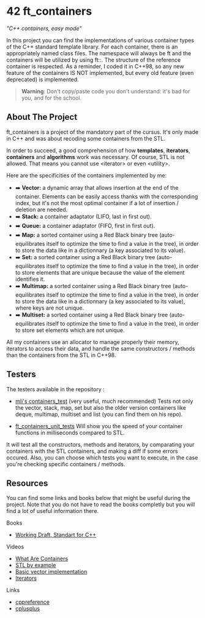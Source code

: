 # 42 ft_containers

*"C++ containers, easy mode"*

In this project you can find the implementations of various container types of the C++ standard 
template library. For each container, there is an appropriately named class files.
The namespace will always be ft and the containers will be utilized by using ft::<container>.
The structure of the reference container is respected.
As a reminder, I coded it in C++98, so any new feature of the containers IS NOT
implemented, but every old feature (even deprecated) is implemented.

>  **Warning**: Don't copy/paste code you don't understand: it's bad for you, and for the school.


## About The Project

ft_containers is a project of the mandatory part of the cursus.
It's only made in C++ and was about recoding some containers from the STL.

In order to succeed, a good comprehension of how **templates**, **iterators**, **containers** and 
**algorithms** work was necessary. Of course, STL is not allowed. That means 
you cannot use \<iterator\> or even \<utility\>. 

Here are the specificities of the containers implemented by me:

- :arrow_right: **Vector:** a dynamic array that allows insertion at the end of the container. Elements can be easily access thanks with the corresponding index, but it's not the most optimal container if a lot of insertion / deletion are needed.
- :arrow_right: **Stack:** a container adaptator (LIFO, last in first out).
- :arrow_right: **Queue:** a container adaptator (FIFO, first in first out).
- :arrow_right: **Map:** a sorted container using a Red Black binary tree (auto-equilibrates itself to optimize the time to find a value in the tree), in order to store the data like in a dictionnary (a key associated to its value).
- :arrow_right: **Set:** a sorted container using a Red Black binary tree (auto-equilibrates itself to optimize the time to find a value in the tree), in order to store elements that are unique because the value of the element identifies it.
- :arrow_right: **Multimap:** a sorted container using a Red Black binary tree (auto-equilibrates itself to optimize the time to find a value in the tree), in order to store the data like in a dictionnary (a key associated to its value), where keys are not unique.
- :arrow_right: **Multiset:** a sorted container using a Red Black binary tree (auto-equilibrates itself to optimize the time to find a value in the tree), in order to store set elements which are not unique.

All my containers use an allocator to manage properly their memory, iterators to access their data, and handle the same constructors / methods than the containers from the STL in C++98.


## Testers

The testers available in the repository :

- [mli's containers_test](https://github.com/mli42/containers_test) (very useful, much recommended) Tests not only the vector, stack, map, set but also the older version containers like deque, multimap, multiset and list (you can find them on his repo).

- [ft_containers_unit_tests](https://github.com/divinepet/ft_containers-unit-test) Will show you the speed of your container functions in milliseconds compared to STL.

It will test all the constructors, methods and iterators, by comparating your containers with the STL containers, and making a diff if some errors occured.
Also, you can choose which tests you want to execute, in the case you're checking specific containers / methods.

## Resources

You can find some links and books below that might be useful during the project. Note that you do not have to read the books completly 
but you will find a lot of useful information there.

Books

- [Working Draft, Standart for C++](https://www.open-std.org/JTC1/SC22/WG21/docs/papers/2011/n3242.pdf#page=731&zoom=100,96,712)

Videos

- [What Are Containers](https://youtu.be/6OoSgY6NVVk)
- [STL by example](https://youtube.com/playlist?list=PLZ9NgFYEMxp5oH3mrr4IlFBn03rjS-gN1)
- [Basic vector implementation](https://youtu.be/ryRf4Jh_YC0)
- [Iterators](https://youtu.be/SgcHcbQ0RCQ)

Links

- [cppreference](https://en.cppreference.com/w/)
- [cplusplus](https://cplusplus.com/)










